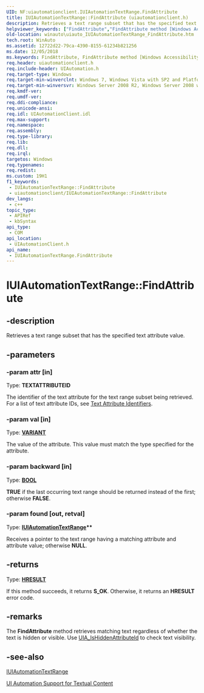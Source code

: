 ```yaml
---
UID: NF:uiautomationclient.IUIAutomationTextRange.FindAttribute
title: IUIAutomationTextRange::FindAttribute (uiautomationclient.h)
description: Retrieves a text range subset that has the specified text attribute value.
helpviewer_keywords: ["FindAttribute","FindAttribute method [Windows Accessibility]","FindAttribute method [Windows Accessibility]","IUIAutomationTextRange interface","IUIAutomationTextRange interface [Windows Accessibility]","FindAttribute method","IUIAutomationTextRange.FindAttribute","IUIAutomationTextRange::FindAttribute","uiauto.uiauto_IUIAutomationTextRange_FindAttribute","uiauto_IUIAutomationTextRange_FindAttribute","uiautomationclient/IUIAutomationTextRange::FindAttribute","winauto.uiauto_IUIAutomationTextRange_FindAttribute"]
old-location: winauto\uiauto_IUIAutomationTextRange_FindAttribute.htm
tech.root: WinAuto
ms.assetid: 12722d22-79ca-4390-8155-61234b821256
ms.date: 12/05/2018
ms.keywords: FindAttribute, FindAttribute method [Windows Accessibility], FindAttribute method [Windows Accessibility],IUIAutomationTextRange interface, IUIAutomationTextRange interface [Windows Accessibility],FindAttribute method, IUIAutomationTextRange.FindAttribute, IUIAutomationTextRange::FindAttribute, uiauto.uiauto_IUIAutomationTextRange_FindAttribute, uiauto_IUIAutomationTextRange_FindAttribute, uiautomationclient/IUIAutomationTextRange::FindAttribute, winauto.uiauto_IUIAutomationTextRange_FindAttribute
req.header: uiautomationclient.h
req.include-header: UIAutomation.h
req.target-type: Windows
req.target-min-winverclnt: Windows 7, Windows Vista with SP2 and Platform Update for Windows Vista, Windows XP with SP3 and Platform Update for Windows Vista [desktop apps only]
req.target-min-winversvr: Windows Server 2008 R2, Windows Server 2008 with SP2 and Platform Update for Windows Server 2008, Windows Server 2003 with SP2 and Platform Update for Windows Server 2008 [desktop apps only]
req.kmdf-ver: 
req.umdf-ver: 
req.ddi-compliance: 
req.unicode-ansi: 
req.idl: UIAutomationClient.idl
req.max-support: 
req.namespace: 
req.assembly: 
req.type-library: 
req.lib: 
req.dll: 
req.irql: 
targetos: Windows
req.typenames: 
req.redist: 
ms.custom: 19H1
f1_keywords:
 - IUIAutomationTextRange::FindAttribute
 - uiautomationclient/IUIAutomationTextRange::FindAttribute
dev_langs:
 - c++
topic_type:
 - APIRef
 - kbSyntax
api_type:
 - COM
api_location:
 - UIAutomationClient.h
api_name:
 - IUIAutomationTextRange.FindAttribute
---
```


# IUIAutomationTextRange::FindAttribute


## -description

Retrieves a text range subset that has the specified text attribute value.

## -parameters

### -param attr [in]

Type: <b>TEXTATTRIBUTEID</b>

The identifier of the text attribute for the text range subset being retrieved. For a list of text attribute IDs, see <a href="https://docs.microsoft.com/windows/desktop/WinAuto/uiauto-textattribute-ids">Text Attribute Identifiers</a>.

### -param val [in]

Type: <b><a href="https://docs.microsoft.com/windows/desktop/api/oaidl/ns-oaidl-variant">VARIANT</a></b>

The value of the attribute. This value must match the type specified for the attribute.

### -param backward [in]

Type: <b><a href="https://docs.microsoft.com/windows/desktop/WinProg/windows-data-types">BOOL</a></b>

<b>TRUE</b> if the last occurring text range should be returned instead of the first; otherwise <b>FALSE</b>.

### -param found [out, retval]

Type: <b><a href="https://docs.microsoft.com/windows/desktop/api/uiautomationclient/nn-uiautomationclient-iuiautomationtextrange">IUIAutomationTextRange</a>**</b>

Receives a pointer to the text range having a matching attribute and attribute value; otherwise <b>NULL</b>.

## -returns

Type: <b><a href="https://docs.microsoft.com/windows/desktop/WinProg/windows-data-types">HRESULT</a></b>

If this method succeeds, it returns <b xmlns:loc="http://microsoft.com/wdcml/l10n">S_OK</b>. Otherwise, it returns an <b xmlns:loc="http://microsoft.com/wdcml/l10n">HRESULT</b> error code.

## -remarks

The <b>FindAttribute</b> method retrieves matching text regardless of whether the text is hidden or visible. Use <a href="https://docs.microsoft.com/windows/desktop/WinAuto/uiauto-textattribute-ids">UIA_IsHiddenAttributeId</a> to check text visibility.

## -see-also

<a href="https://docs.microsoft.com/windows/desktop/api/uiautomationclient/nn-uiautomationclient-iuiautomationtextrange">IUIAutomationTextRange</a>



<a href="https://docs.microsoft.com/windows/desktop/WinAuto/uiauto-ui-automation-textpattern-overview">UI Automation Support for Textual Content</a>

